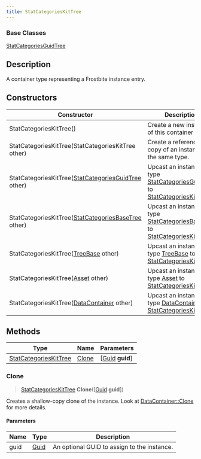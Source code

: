 ```yaml
---
title: StatCategoriesKitTree
---
```

### Base Classes

[StatCategoriesGuidTree](/vext/ref/fb/statcategoriesguidtree/)

## Description

A container type representing a Frostbite instance entry.

## Constructors

| Constructor                                                                      | Description                                                                                                                       |
| -------------------------------------------------------------------------------- | --------------------------------------------------------------------------------------------------------------------------------- |
| StatCategoriesKitTree()                                                          | Create a new instance of this container type.                                                                                     |
| StatCategoriesKitTree(StatCategoriesKitTree other)                               | Create a reference copy of an instance of the same type.                                                                          |
| StatCategoriesKitTree([StatCategoriesGuidTree](/vext/ref/fb/statcategoriesguidtree/) other)    | Upcast an instance of type [StatCategoriesGuidTree](/vext/ref/fb/statcategoriesguidtree/) to [StatCategoriesKitTree](/vext/ref/fb/statcategorieskittree/).    |
| StatCategoriesKitTree([StatCategoriesBaseTree](/vext/ref/fb/statcategoriesbasetree/) other)    | Upcast an instance of type [StatCategoriesBaseTree](/vext/ref/fb/statcategoriesbasetree/) to [StatCategoriesKitTree](/vext/ref/fb/statcategorieskittree/).    |
| StatCategoriesKitTree([TreeBase](/vext/ref/fb/treebase/) other)                                | Upcast an instance of type [TreeBase](/vext/ref/fb/treebase/) to [StatCategoriesKitTree](/vext/ref/fb/statcategorieskittree/).                                |
| StatCategoriesKitTree([Asset](/vext/ref/fb/asset/) other)                                      | Upcast an instance of type [Asset](/vext/ref/fb/asset/) to [StatCategoriesKitTree](/vext/ref/fb/statcategorieskittree/).                                      |
| StatCategoriesKitTree([DataContainer](/vext/ref/shared/class/datacontainer) other) | Upcast an instance of type [DataContainer](/vext/ref/shared/class/datacontainer) to [StatCategoriesKitTree](/vext/ref/fb/statcategorieskittree/). |

## Methods

| Type                                           | Name            | Parameters                                     |
| ---------------------------------------------- | --------------- | ---------------------------------------------- |
| [StatCategoriesKitTree](/vext/ref/fb/statcategorieskittree/) | [Clone](#clone) | \[[Guid](/vext/ref/shared/class/guid) **guid**\] |

### Clone

> [StatCategoriesKitTree](/vext/ref/fb/statcategorieskittree/) **Clone**(\[[Guid](/vext/ref/shared/class/guid) **guid**\])

Creates a shallow-copy clone of the instance. Look at [DataContainer::Clone](/vext/ref/shared/class/datacontainer#clone) for more details.

#### Parameters

| Name | Type         | Description                                 |
| ---- | ------------ | ------------------------------------------- |
| guid | [Guid](/vext/ref/shared/class/guid/) | An optional GUID to assign to the instance. |
